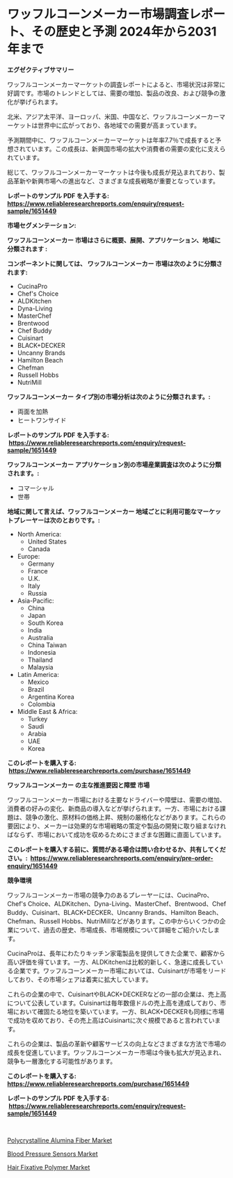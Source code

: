 <p><h1>ワッフルコーンメーカー市場調査レポート、その歴史と予測 2024年から2031年まで</h1></p><p><strong>エグゼクティブサマリー</strong></p>
<p><p>ワッフルコーンメーカーマーケットの調査レポートによると、市場状況は非常に好調です。市場のトレンドとしては、需要の増加、製品の改良、および競争の激化が挙げられます。</p><p>北米、アジア太平洋、ヨーロッパ、米国、中国など、ワッフルコーンメーカーマーケットは世界中に広がっており、各地域での需要が高まっています。</p><p>予測期間中に、ワッフルコーンメーカーマーケットは年率7.7％で成長すると予想されています。この成長は、新興国市場の拡大や消費者の需要の変化に支えられています。</p><p>総じて、ワッフルコーンメーカーマーケットは今後も成長が見込まれており、製品革新や新興市場への進出など、さまざまな成長戦略が重要となっています。</p></p>
<p><strong>レポートのサンプル PDF を入手する: <a href="https://www.reliableresearchreports.com/enquiry/request-sample/1651449">https://www.reliableresearchreports.com/enquiry/request-sample/1651449</a></strong></p>
<p><strong>市場セグメンテーション:</strong></p>
<p><strong> ワッフルコーンメーカー 市場はさらに概要、展開、アプリケーション、地域に分類されます :</strong></p>
<p><strong>コンポーネントに関しては、 ワッフルコーンメーカー 市場は次のように分類されます: &nbsp;</strong></p>
<p><ul><li>CucinaPro</li><li>Chef's Choice</li><li>ALDKitchen</li><li>Dyna-Living</li><li>MasterChef</li><li>Brentwood</li><li>Chef Buddy</li><li>Cuisinart</li><li>BLACK+DECKER</li><li>Uncanny Brands</li><li>Hamilton Beach</li><li>Chefman</li><li>Russell Hobbs</li><li>NutriMill</li></ul></p>
<p><strong> ワッフルコーンメーカー タイプ別の市場分析は次のように分類されます。:</strong></p>
<p><ul><li>両面を加熱</li><li>ヒートワンサイド</li></ul></p>
<p><strong>レポートのサンプル PDF を入手する: &nbsp;<a href="https://www.reliableresearchreports.com/enquiry/request-sample/1651449">https://www.reliableresearchreports.com/enquiry/request-sample/1651449</a></strong></p>
<p><strong> ワッフルコーンメーカー アプリケーション別の市場産業調査は次のように分類されます。:</strong></p>
<p><ul><li>コマーシャル</li><li>世帯</li></ul></p>
<p><strong>地域に関して言えば、ワッフルコーンメーカー 地域ごとに利用可能なマーケットプレーヤーは次のとおりです。:</strong></p>
<p><ul>
    <li>
        North America:
        <ul>
            <li>United States</li>
            <li>Canada</li>
        </ul>
    </li>
    <li>
        Europe:
        <ul>
            <li>Germany</li>
            <li>France</li>
            <li>U.K.</li>
            <li>Italy</li>
            <li>Russia</li>
        </ul>
    </li>
    <li>
        Asia-Pacific:
        <ul>
            <li>China</li>
            <li>Japan</li>
            <li>South Korea</li>
            <li>India</li>
            <li>Australia</li>
            <li>China Taiwan</li>
            <li>Indonesia</li>
            <li>Thailand</li>
            <li>Malaysia</li>
        </ul>
    </li>
    <li>
        Latin America:
        <ul>
            <li>Mexico</li>
            <li>Brazil</li>
            <li>Argentina Korea</li>
            <li>Colombia</li>
        </ul>
    </li>
    <li>
        Middle East & Africa:
        <ul>
            <li>Turkey</li>
            <li>Saudi</li>
            <li>Arabia</li>
            <li>UAE</li>
            <li>Korea</li>
        </ul>
    </li>
    </ul></p>
<p><strong>このレポートを購入する: &nbsp;<a href="https://www.reliableresearchreports.com/purchase/1651449">https://www.reliableresearchreports.com/purchase/1651449</a></strong></p>
<p><strong>ワッフルコーンメーカー の主な推進要因と障壁 市場</strong></p>
<p><p>ワッフルコーンメーカー市場における主要なドライバーや障壁は、需要の増加、消費者の好みの変化、新商品の導入などが挙げられます。一方、市場における課題は、競争の激化、原材料の価格上昇、規制の厳格化などがあります。これらの要因により、メーカーは効果的な市場戦略の策定や製品の開発に取り組まなければならず、市場において成功を収めるためにさまざまな困難に直面しています。</p></p>
<p><strong>このレポートを購入する前に、質問がある場合は問い合わせるか、共有してください。:&nbsp; <a href="https://www.reliableresearchreports.com/enquiry/pre-order-enquiry/1651449">https://www.reliableresearchreports.com/enquiry/pre-order-enquiry/1651449</a></strong></p>
<p><strong>競争環境</strong></p>
<p><p>ワッフルコーンメーカー市場の競争力のあるプレーヤーには、CucinaPro、Chef's Choice、ALDKitchen、Dyna-Living、MasterChef、Brentwood、Chef Buddy、Cuisinart、BLACK+DECKER、Uncanny Brands、Hamilton Beach、Chefman、Russell Hobbs、NutriMillなどがあります。この中からいくつかの企業について、過去の歴史、市場成長、市場規模について詳細をご紹介いたします。</p><p>CucinaProは、長年にわたりキッチン家電製品を提供してきた企業で、顧客から高い評価を得ています。一方、ALDKitchenは比較的新しく、急速に成長している企業です。ワッフルコーンメーカー市場においては、Cuisinartが市場をリードしており、その市場シェアは着実に拡大しています。</p><p>これらの企業の中で、CuisinartやBLACK+DECKERなどの一部の企業は、売上高について公表しています。Cuisinartは毎年数億ドルの売上高を達成しており、市場において確固たる地位を築いています。一方、BLACK+DECKERも同様に市場で成功を収めており、その売上高はCuisinartに次ぐ規模であると言われています。</p><p>これらの企業は、製品の革新や顧客サービスの向上などさまざまな方法で市場の成長を促進しています。ワッフルコーンメーカー市場は今後も拡大が見込まれ、競争も一層激化する可能性があります。</p></p>
<p><strong>このレポートを購入する: &nbsp; <a href="https://www.reliableresearchreports.com/purchase/1651449">https://www.reliableresearchreports.com/purchase/1651449</a></strong></p>
<p><strong>レポートのサンプル PDF を入手する: &nbsp;<a href="https://www.reliableresearchreports.com/enquiry/request-sample/1651449">https://www.reliableresearchreports.com/enquiry/request-sample/1651449</a></strong><strong></strong></p>
<p>&nbsp;</p>
<p><p><a href="https://copper-carbon-84f.notion.site/Polycrystalline-Alumina-Fiber-Market-Research-Report-The-Key-To-Successful-Business-Strategy-Foreca-1d1d2ad41b134d66b8d2bf12c7438822">Polycrystalline Alumina Fiber Market</a></p><p><a href="https://github.com/dx0328/Market-Research-Report-List-2/blob/main/blood-pressure-sensors-market.md">Blood Pressure Sensors Market</a></p><p><a href="https://cedar-agate-3da.notion.site/Hair-Fixative-Polymer-Market-Size-Reflecting-a-Forecast-Till-2031-Market-By-Type-By-Application-an-f5f7434b47214f92b1ca59b356805137">Hair Fixative Polymer Market</a></p></p>